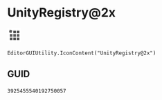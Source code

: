 # UnityRegistry@2x
![](/img/UnityRegistry@2x.png)

``` CSharp
EditorGUIUtility.IconContent("UnityRegistry@2x")
```
## GUID
```
3925455540192750057
```
